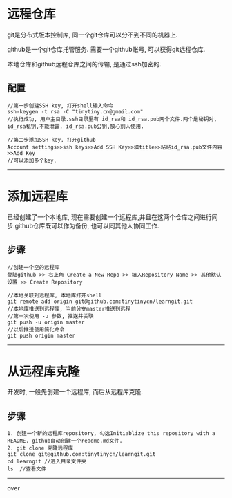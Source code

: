 远程仓库
==
git是分布式版本控制库, 同一个git仓库可以分不到不同的机器上.

github是一个git仓库托管服务. 需要一个github账号, 可以获得git远程仓库.

本地仓库和github远程仓库之间的传输, 是通过ssh加密的.

配置
---
```
//第一步创建SSH key, 打开shell输入命令
ssh-keygen -t rsa -C "tinytiny.cn@gmail.com"
//执行成功, 用户主目录.ssh目录里有 id_rsa和 id_rsa.pub两个文件.两个是秘钥对, id_rsa私钥,不能泄露. id_rsa.pub公钥,放心别人使用.

//第二步添加SSH key, 打开github
Account settings>>ssh keys>>Add SSH Key>>填title>>粘贴id_rsa.pub文件内容>>Add Key
//可以添加多个key.
```
________________
添加远程库
==
已经创建了一个本地库, 现在需要创建一个远程库,并且在这两个仓库之间进行同步.github仓库既可以作为备份, 也可以同其他人协同工作.

步骤
--
```
//创建一个空的远程库
登陆github >> 右上角 Create a New Repo >> 填入Repository Name >> 其他默认设置 >> Create Repository

//本地关联到远程库, 本地库打开shell
git remote add origin git@github.com:tinytinycn/learngit.git
//本地库推送到远程库, 当前分支master推送到远程
//第一次使用 -u 参数, 推送并关联
git push -u origin master
//以后推送使用简化命令
git push origin master
```
________________
从远程库克隆
==
开发时, 一般先创建一个远程库, 而后从远程库克隆.

步骤
--
```
1. 创建一个新的远程库repository, 勾选Initiablize this repository with a README. github自动创建一个readme.md文件.
2. git clone 克隆远程库
git clone git@github.com:tinytinycn/learngit.git
cd learngit //进入目录文件夹
ls  //查看文件
```
________________
over
